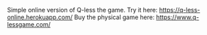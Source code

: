Simple online version of Q-less the game.
Try it here: https://q-less-online.herokuapp.com/
Buy the physical game here: https://www.q-lessgame.com/